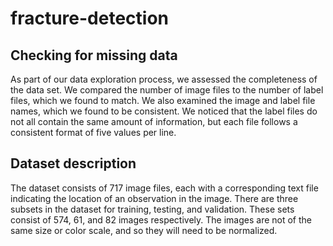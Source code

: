 # fracture-detection

## Checking for missing data
As part of our data exploration process, we assessed the completeness of the data set. We compared the number of image files to the number of label files, which we found to match. We also examined the image and label file names, which we found to be consistent. We noticed that the label files do not all contain the same amount of information, but each file follows a consistent format of five values per line.

## Dataset description
The dataset consists of 717 image files, each with a corresponding text file indicating the location of an observation in the image. There are three subsets in the dataset for training, testing, and validation. These sets consist of 574, 61, and 82 images respectively. The images are not of the same size or color scale, and so they will need to be normalized.